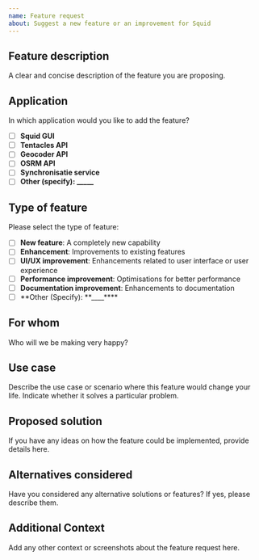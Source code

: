 ```yaml
---
name: Feature request
about: Suggest a new feature or an improvement for Squid
---
```


## Feature description

A clear and concise description of the feature you are proposing.

## Application

In which application would you like to add the feature?

- [ ] **Squid GUI**
- [ ] **Tentacles API**
- [ ] **Geocoder API**
- [ ] **OSRM API**
- [ ] **Synchronisatie service**
- [ ] **Other (specify): \_\_\_\_\_**

## Type of feature

Please select the type of feature:

- [ ] **New feature**: A completely new capability
- [ ] **Enhancement**: Improvements to existing features
- [ ] **UI/UX improvement**: Enhancements related to user interface or user experience
- [ ] **Performance improvement**: Optimisations for better performance
- [ ] **Documentation improvement**: Enhancements to documentation
- [ ] **Other (Specify): **\_\_\_\_\*\*\*\*

## For whom

Who will we be making very happy?

## Use case

Describe the use case or scenario where this feature would change your life. Indicate whether it solves a particular problem.

## Proposed solution

If you have any ideas on how the feature could be implemented, provide details here.

## Alternatives considered

Have you considered any alternative solutions or features? If yes, please describe them.

## Additional Context

Add any other context or screenshots about the feature request here.
